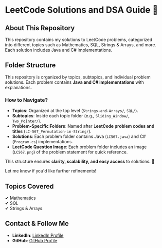 # LeetCode Solutions and DSA Guide 🚀  

## **About This Repository**  
This repository contains my solutions to LeetCode problems, categorized into different topics such as Mathematics, SQL, Strings & Arrays, and more. Each solution includes Java and C# implementations.

## **Folder Structure**  

This repository is organized by topics, subtopics, and individual problem solutions. Each problem contains **Java and C# implementations** with explanations.  


### **How to Navigate?**  
- **Topics**: Organized at the top level (`Strings-and-Arrays/`, `SQL/`).  
- **Subtopics**: Inside each topic folder (e.g., `Sliding_Window/`, `Two_Pointer/`).  
- **Problem-Specific Folders**: Named after **LeetCode problem codes and titles** (`LC-567_Permutation-in-String/`).  
- **Solutions**: Each problem folder contains Java (`LC567.java`) and C# (`Program.cs`) implementations.
- **LeetCode Question Image**: Each problem folder includes an image (`LC567.png`) of the problem statement for quick reference.

This structure ensures **clarity, scalability, and easy access** to solutions. 🚀  

Let me know if you'd like further refinements!

## **Topics Covered**  
✔ Mathematics  
✔ SQL  
✔ Strings & Arrays

## **Contact & Follow Me**  
- **LinkedIn**: [LinkedIn Profile](https://linkedin.com/in/prit-vanjara/)  
- **GitHub**: [GitHub Profile](https://github.com/DroopyPirate/) 

